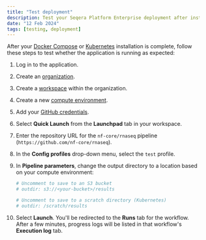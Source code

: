 ```yaml
---
title: "Test deployment"
description: Test your Seqera Platform Enterprise deployment after installation
date: "12 Feb 2024"
tags: [testing, deployment]
---
```


After your [Docker Compose](./docker-compose) or [Kubernetes](./kubernetes) installation is complete, follow these steps to test whether the application is running as expected:

1. Log in to the application.

2. Create an [organization](../orgs-and-teams/organizations).

3. Create a [workspace](../orgs-and-teams/workspace-management) within the organization.

4. Create a new [compute environment](../compute-envs/overview).

5. Add your [GitHub credentials](../git/overview).

6. Select **Quick Launch** from the **Launchpad** tab in your workspace.

7. Enter the repository URL for the `nf-core/rnaseq` pipeline (`https://github.com/nf-core/rnaseq`).

8. In the **Config profiles** drop-down menu, select the `test` profile.

9. In **Pipeline parameters**, change the output directory to a location based on your compute environment:

   ```yaml
   # Uncomment to save to an S3 bucket
   # outdir: s3://<your-bucket>/results

   # Uncomment to save to a scratch directory (Kubernetes)
   # outdir: /scratch/results
   ```

10. Select **Launch**. You'll be redirected to the **Runs** tab for the workflow. After a few minutes, progress logs will be listed in that workflow's **Execution log** tab.
